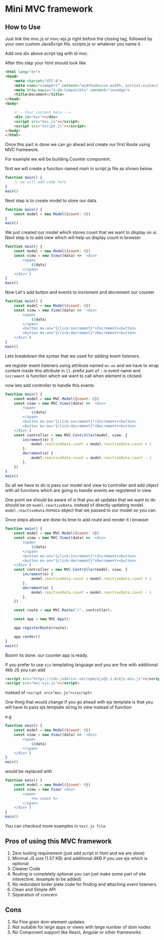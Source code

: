 # Mini MVC framework

## How to Use
Just link the mvc.js or mvc-ejs.js right before the closing </body> tag, followed by your own custom JavaScript file, scripts.js or whatever you name it.

Add one div above script tag with id mvc.

After this step your html should look like 

```html
<html lang="en">
<head>
    <meta charset="UTF-8">
    <meta name="viewport" content="width=device-width, initial-scale=1.0">
    <meta http-equiv="X-UA-Compatible" content="ie=edge">
    <title>Document</title>
</head>
<body>

    <!-- Your content here -->
    <div id="mvc"></div>
    <script src="mvc.js"></script>
    <script src="script.js"></script>
</body>
</html>
```

Once this part is done we can go ahead and create our first Route using MVC framework.

For example we will be building Counter component.

first we will create a function named main in script.js file as shown below.

```javascript
function main() {
    // we will add code here
}
main()
```

Next step is to create model to store our data. 

```javascript
function main() {
    const model = new Model({count: 0})
}
main()
```

We just created our model which stores count that we want to display on ui. Next step is to add view which will help us display count in browser 

```javascript
function main() {
    const model = new Model({count: 0})
    const view = new View((data) => `<div>
        <span>
            ${data}
        </span>
    </div>`)
}
main()
```

Now Let's add button and events to increment and decrement our counter

```javascript
function main() {
    const model = new Model({count: 0})
    const view = new View((data) => `<div>
        <span>
            ${data}
        </span>
        <button mv-on="{click:increment}">Increment+<button>
        <button mv-on="{click:decrement}">Decrement+<button>
    </div>`)
}
main()
```

Lets breakdown the syntax that we used for adding event listeners.

we register event listeners using attribute named `mv-on` and we have to wrap content inside this attribute in `{}`. prefix part of `:` is event name and `increment` is function which we want to call when element is clicked.


now lets add controller to handle this events

```javascript
function main() {
    const model = new MVC.Model({count: 0})
    const view = new MVC.View((data) => `<div>
        <span>
            ${data}
        </span>
        <button mv-on="{click:increment}">Increment+<button>
        <button mv-on="{click:decrement}">Decrement+<button>
    </div>`)
    const controller = new MVC.Controller(model, view, {
        increment(e) {
            model.reactiveData.count = model.reactiveData.count + 1
        },
        decrement(e) {
            model.reactiveData.count = model.reactiveData.count - 1
        },
    }) 
}
main()
```


So all we have to do is pass our model and view to controller and add object with all functions which are going to handle events we registered in view.

One point we should be aware of is that you all updates that we want to do should be on `model.reactiveData`. instead of directly updating model. `model.reactiveData` mimics object that we passed to our model so you can.


Once steps above are done its time to add route and render it i browser


```javascript
function main() {
    const model = new MVC.Model({count: 0})
    const view = new MVC.View((data) => `<div>
        <span>
            ${data}
        </span>
        <button mv-on="{click:increment}">Increment+<button>
        <button mv-on="{click:decrement}">Decrement+<button>
    </div>`)
    const controller = new MVC.Controller(model, view, {
        increment(e) {
            model.reactiveData.count = model.reactiveData.count + 1
        },
        decrement(e) {
            model.reactiveData.count = model.reactiveData.count - 1
        },
    }) 

    const route = new MVC.Route("/", controller);

    const app = new MVC.App();

    app.registerRoute(route);

    app.render()
}
main()
```


Boom! its done. our counter app is ready.


If you prefer to use `ejs` templating language and you are fine with additional 4kb JS you can add 

```html
<script src="https://cdn.jsdelivr.net/npm/ejs@3.1.8/ejs.min.js"></script>
<script src="mvc-ejs.js"></script>
```

instead of `<script src="mvc.js"></script>`

One thing that would change if you go ahead with ejs template is that you will have to pass ejs template string to view instead of function 

e.g 

```javascript
function main() {
    const model = new Model({count: 0})
    const view = new View((data) => `<div>
        <span>
            ${data}
        </span>
    </div>`)
}
main()
```

would be replaced with 

```javascript
function main() {
    const model = new Model({count: 0})
    const view = new View(`<div>
        <span>
            <%= count %>
        </span>
    </div>`)
}
main()
```

You can checkout more examples in `test.js file`


## Pros of using this MVC framework

1. Zero tooling requirement (just add script in html and we are done)
2. Minimal JS size (1.57 KB) and additional 4KB if you use ejs which is optional
3. Cleaner Code 
4. Routing is completely optional you can just make some part of site interective. (example to be added) 
5. No redundant boiler plate code for finding and attaching event listeners.
6. Clean and Simple API
7. Separation of concern 


## Cons

1. No Fine grain dom element updates
2. Not suitable for large apps or views with large number of dom nodes
3. No Component support like React, Angular or other frameworks 